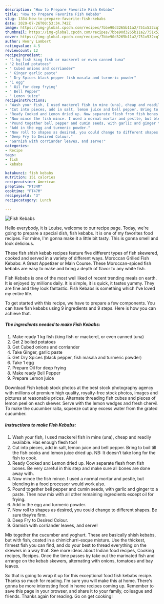 ```yaml
---
description: "How to Prepare Favorite Fish Kebabs"
title: "How to Prepare Favorite Fish Kebabs"
slug: 1384-how-to-prepare-favorite-fish-kebabs
date: 2020-07-26T00:53:34.742Z
image: https://img-global.cpcdn.com/recipes/7bbe90d3265b11a2/751x532cq70/fish-kebabs-recipe-main-photo.jpg
thumbnail: https://img-global.cpcdn.com/recipes/7bbe90d3265b11a2/751x532cq70/fish-kebabs-recipe-main-photo.jpg
cover: https://img-global.cpcdn.com/recipes/7bbe90d3265b11a2/751x532cq70/fish-kebabs-recipe-main-photo.jpg
author: Henry Lambert
ratingvalue: 4.5
reviewcount: 12
recipeingredient:
- "1 kg fish king fish or mackerel or even canned tuna"
- "2 boiled potatoes"
- " Cubed onions and corriander"
- " Ginger garlic paste"
- " Dry Spices black pepper fish masala and turmeric powder"
- "1 egg"
- " Oil for deep frying"
- " Bell Pepper"
- " Lemon juice"
recipeinstructions:
- "Wash your fish, I used mackerel fish in mine (una), cheap and readily available. Has enough flesh too!"
- "Cut into pieces, add in salt, lemon juice and bell pepper. Bring to boil till the fish cooks and lemon juice dried up. NB: It doesn’t take long for the fish to cook."
- "Ready Cooked and Lemon dried up. Now separate flesh from fish bones. Be very careful in this step and make sure all bones are done away with."
- "Now mince the fish mince. I used a normal mortar and pestle, but blending in a food processor would work also."
- "Pound together bell pepper and cumin seeds, with garlic and ginger to a paste. Then now mix with all other remaining ingredients except oil for frying."
- "Add in the egg and turmeric powder."
- "Now roll to shapes as desired, you could change to different shapes. Be sure they’re firm."
- "Deep Fry to Desired Colour."
- "Garnish with corriander leaves, and serve!"
categories:
- Recipe
tags:
- fish
- kebabs

katakunci: fish kebabs 
nutrition: 151 calories
recipecuisine: American
preptime: "PT34M"
cooktime: "PT47M"
recipeyield: "3"
recipecategory: Lunch

---
```



![Fish Kebabs](https://img-global.cpcdn.com/recipes/7bbe90d3265b11a2/751x532cq70/fish-kebabs-recipe-main-photo.jpg)

Hello everybody, it is Louise, welcome to our recipe page. Today, we're going to prepare a special dish, fish kebabs. It is one of my favorites food recipes. For mine, I'm gonna make it a little bit tasty. This is gonna smell and look delicious.

These fish shish kebab recipes feature five different types of fish skewered, cooked and served in a variety of different ways. Moroccan Grilled Fish Kebabs: A Great Appetizer or Main Course. These Moroccan-spiced fish kebabs are easy to make and bring a depth of flavor to any white fish.

Fish Kebabs is one of the most well liked of recent trending meals on earth. It is enjoyed by millions daily. It is simple, it is quick, it tastes yummy. They are fine and they look fantastic. Fish Kebabs is something which I've loved my entire life.


To get started with this recipe, we have to prepare a few components. You can have fish kebabs using 9 ingredients and 9 steps. Here is how you can achieve that.

<!--inarticleads1-->

##### The ingredients needed to make Fish Kebabs:

1. Make ready 1 kg fish (king fish or mackerel, or even canned tuna)
1. Get 2 boiled potatoes
1. Get  Cubed onions and corriander
1. Take  Ginger, garlic paste
1. Get  Dry Spices (black pepper, fish masala and turmeric powder)
1. Take 1 egg
1. Prepare  Oil for deep frying
1. Make ready  Bell Pepper
1. Prepare  Lemon juice


Download Fish kebab stock photos at the best stock photography agency with millions of premium high quality, royalty-free stock photos, images and pictures at reasonable prices. Alternate threading fish cubes and pieces of lemon peel on each skewer. Serve with the lemon wedges and fresh chervil. To make the cucumber raita, squeeze out any excess water from the grated cucumber. 

<!--inarticleads2-->

##### Instructions to make Fish Kebabs:

1. Wash your fish, I used mackerel fish in mine (una), cheap and readily available. Has enough flesh too!
1. Cut into pieces, add in salt, lemon juice and bell pepper. Bring to boil till the fish cooks and lemon juice dried up. NB: It doesn’t take long for the fish to cook.
1. Ready Cooked and Lemon dried up. Now separate flesh from fish bones. Be very careful in this step and make sure all bones are done away with.
1. Now mince the fish mince. I used a normal mortar and pestle, but blending in a food processor would work also.
1. Pound together bell pepper and cumin seeds, with garlic and ginger to a paste. Then now mix with all other remaining ingredients except oil for frying.
1. Add in the egg and turmeric powder.
1. Now roll to shapes as desired, you could change to different shapes. Be sure they’re firm.
1. Deep Fry to Desired Colour.
1. Garnish with corriander leaves, and serve!


Mix together the cucumber and yoghurt. These are basically shish kebabs, but with fish, coated in a chimichurri-esque mixture. Use the thickest, firmest fish you can find, and do your best to thread everything on the skewers in a way that. See more ideas about Indian food recipes, Cooking recipes, Recipes. Once the time passes by take out the marinated fish and arrange on the kebab skewers, alternating with onions, tomatoes and bay leaves. 

So that is going to wrap it up for this exceptional food fish kebabs recipe. Thanks so much for reading. I'm sure you will make this at home. There's gonna be more interesting food in home recipes coming up. Remember to save this page in your browser, and share it to your family, colleague and friends. Thanks again for reading. Go on get cooking!
